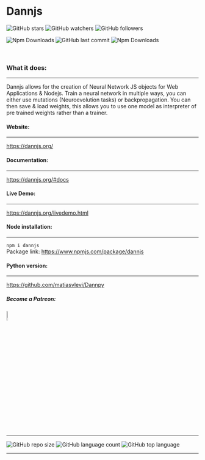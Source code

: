 # Dannjs
![GitHub stars](https://img.shields.io/github/stars/matiasvlevi/Dann?style=social)  ![GitHub watchers](https://img.shields.io/github/watchers/matiasvlevi/Dann?style=social) ![GitHub followers](https://img.shields.io/github/followers/matiasvlevi?style=social)

![Npm Downloads](https://img.shields.io/npm/v/dannjs?style=plastic&color=red) ![GitHub last commit](https://img.shields.io/github/last-commit/matiasvlevi/Dann?color=red&style=plastic) ![Npm Downloads](https://img.shields.io/npm/dm/dannjs?style=plastic&color=red)

<br/>

### What it does:
------------
Dannjs allows for the creation of Neural Network JS objects for Web Applications & Nodejs. Train a neural network in multiple ways, you can either use mutations (Neuroevolution tasks) or backpropagation. You can then save & load weights, this allows you to use one model as interpreter of pre trained weights rather than a trainer.

#### Website:
-------------------
https://dannjs.org/

#### Documentation:
-------------------
https://dannjs.org/#docs

#### Live Demo:
-------------------
https://dannjs.org/livedemo.html

#### Node installation:
----------
`npm i dannjs`<br/>
Package link:
https://www.npmjs.com/package/dannjs
<br/>
#### Python version:
---
https://github.com/matiasvlevi/Dannpy
<br/>

##### Become a Patreon:
<span class="badge-patreon">
<a href="https://www.patreon.com/dannjs" title="Donate to this project using Patreon"><img src="https://external-content.duckduckgo.com/iu/?u=https%3A%2F%2Fres-3.cloudinary.com%2Fcrunchbase-production%2Fimage%2Fupload%2Fc_lpad%2Ch_256%2Cw_256%2Cf_auto%2Cq_auto%3Aeco%2Fv1498102829%2Foul9xkady63xqqn3iw7c.png&f=1&nofb=1" alt="Patreon donate button" height="8%" width="8%"/></a>
</span>

---
![GitHub repo size](https://img.shields.io/github/repo-size/matiasvlevi/Dann?style=plastic) ![GitHub language count](https://img.shields.io/github/languages/count/matiasvlevi/Dann?style=plastic) ![GitHub top language](https://img.shields.io/github/languages/top/matiasvlevi/Dann?style=plastic)  

---
